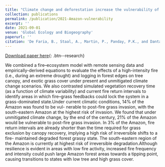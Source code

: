 ```yaml
---
title: "Climate change and deforestation increase the vulnerability of Amazonian forests to post-fire grass invasion"
collection: publications
permalink: /publication/2021-Amazon-vulnerability
excerpt: ''
date: 2021-09-01
venue: 'Global Ecology and Biogeography'
paperurl: ''
citation: 'De Faria, B., Staal, A., Martin, P., Panday, P.K., and Dantas, V. (2021). &quot;Climate change and fragmentation boost post-fire grass invasion of Amazonian forests.&quot; <i>Global Ecology and Biogeography</i>. .'
---
```


[Download paper here](http://prajjwalpanday.github.io/files/research/DeFaria_Panday_et_al_2021.pdf){: .btn--research}

We combined a fire–ecosystem model with remote sensing data and empirically-derived equations to evaluate the effects of a high-intensity fire (i.e., during an extreme drought) and logging in forest edges on tree canopy, and exotic grass cover under present and unmitigated climate change scenarios. We also contrasted simulated vegetation recovery time (as a function of climate variability) and current fire return intervals to identify areas in which fire–grass feedbacks could lock the system in a grass-dominated state.Under current climatic conditions, 14% of the Amazon was found to be vul- nerable to post-fire grass invasion, with the south-eastern Amazon at the highest risk of invasion. We found that under unmitigated climate change, by the end of the century, 21% of the Amazon would be vulnerable to post-fire grass invasion. In 3% of the Amazon, fire return intervals are already shorter than the time required for grass exclusion by canopy recovery, implying a high risk of irreversible shifts to a fire- maintained degraded forest grassy state. The south-eastern region of the Amazon is currently at highest risk of irreversible degradation.Although resilience is evident in areas with low fire activity, increased fire frequency and intensity could push large Amazon forest areas towards a tipping point, causing transitions to states with low tree and high grass cover.
